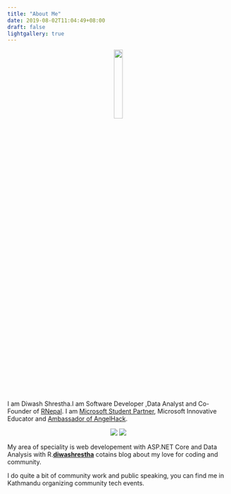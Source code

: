 ```yaml
---
title: "About Me"
date: 2019-08-02T11:04:49+08:00
draft: false
lightgallery: true
---
```


<div style="text-align:center"> <img width="20%"  src="/about.png" /> </div>


I am Diwash Shrestha.I am Software Developer ,Data Analyst and Co-Founder of [RNepal](https://www.facebook.com/RUGNepal/).
I am [Microsoft Student Partner](https://studentambassadors.microsoft.com/), Microsoft Innovative Educator and [Ambassador of AngelHack](https://angelhack.com/ambassadors/).

<div style="text-align:center"> 
<img src="/MSP.png" /> 
<img src="/MIE.png" /> 
</div>

My area of speciality is web developement with ASP.NET Core and Data Analysis with R.**[diwashrestha](http://diwashrestha.com.np/)** cotains blog about my love for coding and community.

I do quite a bit of community work and public speaking, you can find me in Kathmandu organizing community tech events.